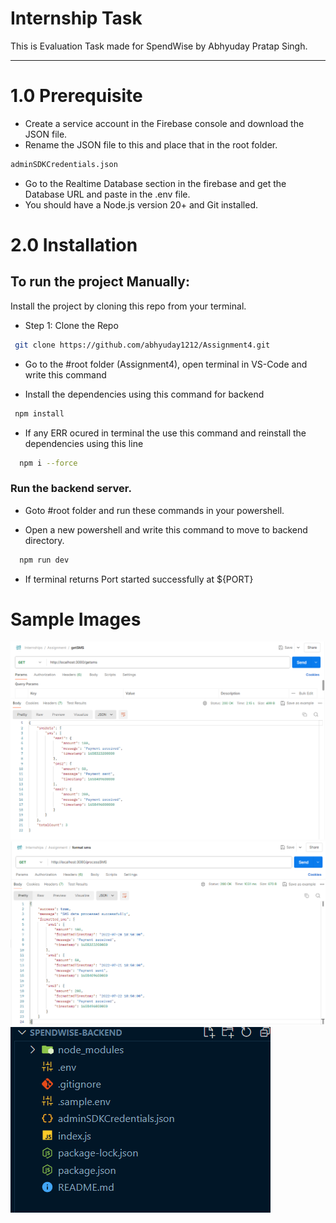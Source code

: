 # Internship Task

This is Evaluation Task made for SpendWise by Abhyuday Pratap Singh.

---
# 1.0 Prerequisite
- Create a service account in the Firebase console and download the JSON file. 
- Rename the JSON file to this and place that in the root folder.
```bash
adminSDKCredentials.json
```
- Go to the Realtime Database section in the firebase and get the Database URL and paste in the .env file.
- You should have a Node.js version 20+ and Git installed.
  

# 2.0 Installation


 ## To run the project Manually:

Install the project by cloning this repo from your terminal.

- Step 1: Clone the Repo

```bash
 git clone https://github.com/abhyuday1212/Assignment4.git
```

- Go to the #root folder (Assignment4), open terminal in VS-Code and write this command
 
- Install the dependencies using this command for backend

```bash
 npm install
```

- If any ERR ocured in terminal the use this command and reinstall the dependencies using this line

```bash
  npm i --force
```
 
 
### Run the backend server.

- Goto #root folder and run these commands in your powershell.

- Open a new powershell and write this command to move to backend directory.
 

```bash
  npm run dev
```

- If terminal returns Port started successfully at ${PORT}


# Sample Images
![Request 1](samples/request1.png)
![Request 2](samples/request2.png)
![File Structure](samples/fileStructure.png)
